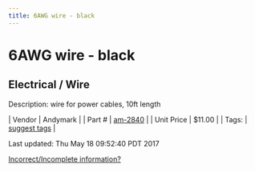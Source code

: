 ```yaml
---
title: 6AWG wire - black
---
```


# 6AWG wire - black
## Electrical / Wire
Description: 	wire for power cables, 10ft length 

| Vendor | Andymark | 
| Part # | [am-2840](http://www.andymark.com/product-p/am-2840.htm) | 
| Unit Price | $11.00 | 
| Tags: | [suggest tags](https://docs.google.com/forms/d/e/1FAIpQLSeWyY8v3RgOty-MyWmh9U0iivNYN_molChYyS-0U-o-kOAv_g/viewform) | 

Last updated: Thu May 18 09:52:40 PDT 2017

 [Incorrect/Incomplete information?](https://docs.google.com/forms/d/e/1FAIpQLSeWyY8v3RgOty-MyWmh9U0iivNYN_molChYyS-0U-o-kOAv_g/viewform)
